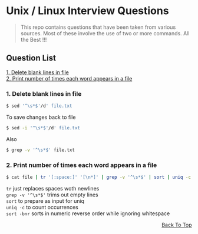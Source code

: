 # Unix / Linux Interview Questions
> This repo contains questions that have been taken from various sources. Most of these involve the use of two or more commands. All the Best !!!

## Question List

[1. Delete blank lines in file](#1-delete-blank-lines-in-file)<br/>
[2. Print number of times each word appears in a file](#2-print-number-of-times-each-word-appears-in-a-file)<br/>

### 1. Delete blank lines in file
```bash
$ sed '^\s*$'/d' file.txt
```
To save changes back to file
```bash
$ sed -i '^\s*$'/d' file.txt
```
Also
```bash
$ grep -v '^\s*$' file.txt
```
### 2. Print number of times each word appears in a file
```bash 
$ cat file | tr '[:space:]' '[\n*]' | grep -v '^\s*$' | sort | uniq -c | sort -bnr
```

`tr` just replaces spaces woth newlines
<br/>`grep -v '^\s*$'` trims out empty lines
<br/>`sort` to prepare as input for uniq
<br/>`uniq -c` to count occurrences
<br/>`sort -bnr` sorts in numeric reverse order while ignoring whitespace

<div align="right">
    <a href="#question-list">Back To Top</a> 
</div>

